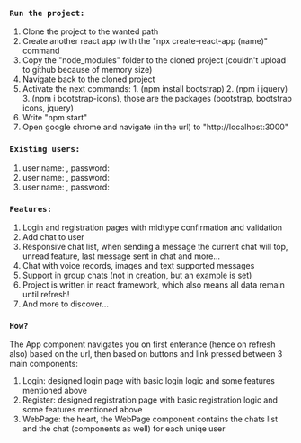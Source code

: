 ### `Run the project:`
1. Clone the project to the wanted path
2. Create another react app (with the "npx create-react-app (name)" command
3. Copy the "node_modules" folder to the cloned project (couldn't upload to github because of memory size)
4. Navigate back to the cloned project
5. Activate the next commands: 1. (npm install bootstrap) 2. (npm i jquery) 3. (npm i bootstrap-icons), those are the packages (bootstrap, bootstrap icons, jquery)
6. Write "npm start"
7. Open google chrome and navigate (in the url) to "http://localhost:3000"


### `Existing users:`
1. user name: , password: 
2. user name: , password: 
3. user name: , password: 


### `Features:`
1. Login and registration pages with midtype confirmation and validation
2. Add chat to user
3. Responsive chat list, when sending a message the current chat will top, unread feature, last message sent in chat and more...
4. Chat with voice records, images and text supported messages
5. Support in group chats (not in creation, but an example is set)
6. Project is written in react framework, which also means all data remain until refresh!
7. And more to discover...

### `How?`
The App component navigates you on first enterance (hence on refresh also) based on the url, then based on buttons and link pressed between 3 main components:
1. Login: designed login page with basic login logic and some features mentioned above
2. Register: designed registration page with basic registration logic and some features mentioned above
3. WebPage: the heart, the WebPage component contains the chats list and the chat (components as well) for each uniqe user
